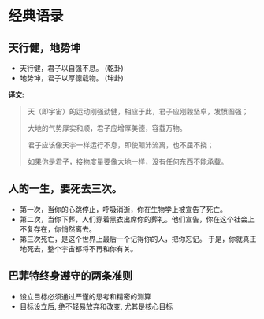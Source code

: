 # 经典语录

## 天行健，地势坤
* 天行健，君子以自强不息。 (乾卦)
* 地势坤，君子以厚德载物。 (坤卦)

**译文**:

> 天（即宇宙）的运动刚强劲健，相应于此，君子应刚毅坚卓，发愤图强；
>
> 大地的气势厚实和顺，君子应增厚美德，容载万物。
>
> 君子应该像天宇一样运行不息，即使颠沛流离，也不屈不挠；
>
> 如果你是君子，接物度量要像大地一样，没有任何东西不能承载。

## 人的一生，要死去三次。

* 第一次，当你的心跳停止，呼吸消逝，你在生物学上被宣告了死亡。
* 第二次，当你下葬，人们穿着黑衣出席你的葬礼。他们宣告，你在这个社会上不复存在，你悄然离去。
* 第三次死亡，是这个世界上最后一个记得你的人，把你忘记。 于是，你就真正地死去，整个宇宙都将不再和你有关。

## 巴菲特终身遵守的两条准则

* 设立目标必须通过严谨的思考和精密的测算
* 目标设立后, 绝不轻易放弃和改变, 尤其是核心目标
